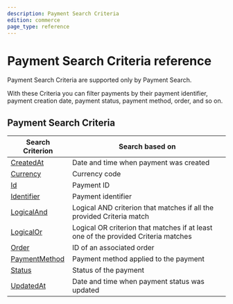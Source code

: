 ```yaml
---
description: Payment Search Criteria
edition: commerce
page_type: reference
---
```


# Payment Search Criteria reference

Payment Search Criteria are supported only by Payment Search.

With these Criteria you can filter payments by their payment identifier, payment creation date, payment status, payment method, order, and so on.

## Payment Search Criteria

|Search Criterion|Search based on|
|-----|-----|
|[CreatedAt](payment_createdat_criterion.md)|Date and time when payment was created|
|[Currency](payment_currency_criterion.md)|Currency code|
|[Id](payment_id_criterion.md)|Payment ID|
|[Identifier](payment_identifier_criterion.md)|Payment identifier|
|[LogicalAnd](payment_logicaland_criterion.md)|Logical AND criterion that matches if all the provided Criteria match|
|[LogicalOr](payment_logicalor_criterion.md)|Logical OR criterion that matches if at least one of the provided Criteria matches|
|[Order](payment_order_criterion.md)|ID of an associated order|
|[PaymentMethod](payment_payment_method_criterion.md)|Payment method applied to the payment|
|[Status](payment_status_criterion.md)|Status of the payment|
|[UpdatedAt](payment_updatedat_criterion.md)|Date and time when payment status was updated|
